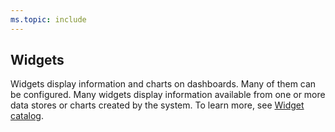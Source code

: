 ```yaml
---
ms.topic: include
---
```


## Widgets  
Widgets display information and charts on dashboards. Many of them can be configured. Many widgets display information available from one or more data stores or charts created by the system. To learn more, see [Widget catalog](/azure/devops/report/dashboards/widget-catalog).